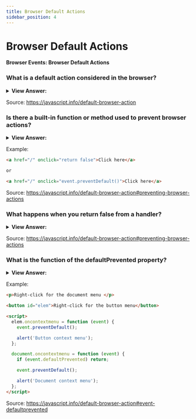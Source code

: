 ```yaml
---
title: Browser Default Actions
sidebar_position: 4
---
```


# Browser Default Actions

**Browser Events: Browser Default Actions**

<head>
  <title>Browser Default Actions - JavaScript Interview Questions & Answers</title>
  <meta charSet="utf-8" />
</head>

### What is a default action considered in the browser?

<details>
  <summary><strong>View Answer:</strong></summary>
  <div>
  <div><strong>Interview Response:</strong> There are several different types of default actions in the browser. For instance, a click on a link initiates a navigation to the specified URL. Another default action is the highlighting of text when pressing a mouse button as we glide over the text. As developers we have control over many of these actions.
    </div>
  </div>
</details>

Source: <https://javascript.info/default-browser-action>

### Is there a built-in function or method used to prevent browser actions?

<details>
  <summary><strong>View Answer:</strong></summary>
  <div>
  <div><strong>Interview Response:</strong> Yes, we can use the preventDefault method to prevent specific browser actions.
    </div>
  </div>
</details>

Example:

```html
<a href="/" onclick="return false">Click here</a>

or

<a href="/" onclick="event.preventDefault()">Click here</a>
```

Source: <https://javascript.info/default-browser-action#preventing-browser-actions>

### What happens when you return false from a handler?

<details>
  <summary><strong>View Answer:</strong></summary>
  <div>
  <div><strong>Interview Response:</strong> The value returned by an event handler is usually ignored. The only exception is returning false from a handler assigned using on&#8249;event&#8249;. In all other cases, return value is ignored. There is no sense in returning true.
    </div>
  </div>
</details>

Source: <https://javascript.info/default-browser-action#preventing-browser-actions>

### What is the function of the defaultPrevented property?

<details>
  <summary><strong>View Answer:</strong></summary>
  <div>
  <div><strong>Interview Response:</strong> The defaultPrevented read-only property of the Event interface returns a Boolean indicating whether the call to Event.preventDefault() canceled the event. The property event.defaultPrevented is true if the default action was prevented, and false otherwise.
    </div>
  </div>
</details>

Example:

```html
<p>Right-click for the document menu </p>

<button id="elem">Right-click for the button menu</button>

<script>
  elem.oncontextmenu = function (event) {
    event.preventDefault();

    alert('Button context menu');
  };

  document.oncontextmenu = function (event) {
    if (event.defaultPrevented) return;

    event.preventDefault();

    alert('Document context menu');
  };
</script>
```

Source: <https://javascript.info/default-browser-action#event-defaultprevented>
